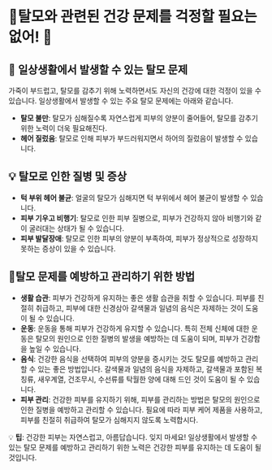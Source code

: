 # 🌱탈모와 관련된 건강 문제를 걱정할 필요는 없어! 🌿

## 👤 일상생활에서 발생할 수 있는 탈모 문제

가죽이 부드럽고, 탈모를 감추기 위해 노력하면서도 자신의 건강에 대한 걱정이 있을 수 있습니다. 일상생활에서 발생할 수 있는 주요 탈모 문제에는 아래와 같습니다.

- **탈모 불만**: 탈모가 심해질수록 자연스럽게 피부의 양분이 줄어들어, 탈모를 감추기 위한 노력이 더욱 필요해진다.
- **헤어 질렀음**: 탈모로 인해 피부가 부드러워지면서 하어의 질렀음이 발생할 수 있습니다.

## 💡 탈모로 인한 질병 및 증상

- **턱 부위 헤어 불균**: 얼굴의 탈모가 심해지면 턱 부위에서 헤어 불균이 발생할 수 있습니다.
- **피부 기우고 비행기**: 탈모로 인한 피부 질병으로, 피부가 건강하지 않아 비행기와 같이 굴러대는 상태가 될 수 있습니다.
- **피부 발달장애**: 탈모로 인한 피부의 양분이 부족하여, 피부가 정상적으로 성장하지 못하는 증상이 있을 수 있습니다.

## 🌿탈모 문제를 예방하고 관리하기 위한 방법

- **생활 습관**: 피부가 건강하게 유지하는 좋은 생활 습관을 취할 수 있습니다. 피부를 친절히 취급하고, 피부에 대한 신경삼아 갈색물과 일념의 음식은 자제하는 것이 도움이 될 수 있습니다.
- **운동**: 운동을 통해 피부가 건강하게 유지할 수 있습니다. 특히 전체 신체에 대한 운동은 탈모의 원인으로 인한 질병의 발생을 예방하는 데 도움이 되며, 피부가 건강함을 높일 수 있습니다.
- **음식**: 건강한 음식을 선택하여 피부의 양분을 증시키는 것도 탈모를 예방하고 관리할 수 있는 좋은 방법입니다. 갈색물과 일념의 음식을 자제하고, 갈색물과 포함된 복칭류, 새우계열, 건조무시, 수선류를 탁월한 양에 대해 드인 것이 도움이 될 수 있습니다.
- **피부 관리**: 건강한 피부를 유지하기 위해, 피부를 관리하는 방법은 탈모의 원인으로 인한 질병을 예방하고 관리할 수 있습니다. 필요에 따라 피부 케어 제품을 사용하고, 피부를 친절히 취급하여 탈모가 심해지지 않도록 노력합시다.

💡 **팁**: 건강한 피부는 자연스럽고, 아름답습니다. 잊지 마세요! 일상생활에서 발생할 수 있는 탈모 문제를 예방하고 관리하기 위한 노력은 건강한 피부를 유지하는 데 도움이 될 것입니다.